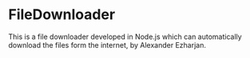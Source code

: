 # FileDownloader
This is a file downloader developed in Node.js which can automatically download the files form the internet, by Alexander Ezharjan.
